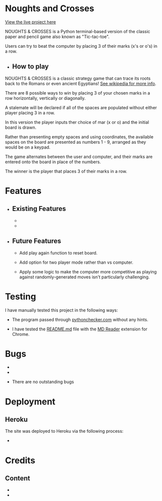 # Noughts and Crosses

[View the live project here](https://noughts-and-crosses-rm.herokuapp.com/)

NOUGHTS & CROSSES is a Python terminal-based version of the classic paper and pencil game also known as "Tic-tac-toe".

Users can try to beat the computer by placing 3 of their marks (x's or o's) in a row.

+ ## How to play

NOUGHTS & CROSSES is a classic strategy game that can trace its roots back to the Romans or even ancient Egyptians!  [See wikipedia for more info](https://en.wikipedia.org/wiki/Tic-tac-toe).

There are 8 possible ways to win by placing 3 of your chosen marks in a row horizontally, vertically or diagonally.

A stalemate will be declared if all of the spaces are populated without either player placing 3 in a row.

In this version the player inputs ther choice of mar (x or o) and the initial board is drawn.

Rather than presenting empty spaces and using coordinates, the available spaces on the board are presented as numbers 1 - 9, arranged as they would be on a keypad.

The game alternates between the user and computer, and their marks are entered onto the board in place of the numbers.

The winner is the player that places 3 of their marks in a row.

# Features

+ ## Existing Features
    
    + 

    + 

+ ## Future Features

    + Add play again function to reset board.
    
    + Add option for two player mode rather than vs computer.

    + Apply some logic to make the computer more competitive as playing against randomly-generated moves isn't particularly challenging.

# Testing

I have manually tested this project in the following ways: 

+ The program passed through [pythonchecker.com](https://www.pythonchecker.com/) without any hints.

+ I have tested the [README.md](https://github.com/Rob-Mundy/Noughts_and_Crosses#readme) file with the [MD Reader](https://chrome.google.com/webstore/detail/md-reader/medapdbncneneejhbgcjceippjlfkmkg) extension for Chrome.

# Bugs

+    

+ 

+ There are no outstanding bugs

# Deployment

## Heroku 

The site was deployed to Heroku via the following process:

+ 

# Credits

## Content

+ 

+ 